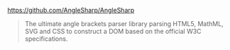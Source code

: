https://github.com/AngleSharp/AngleSharp

> The ultimate angle brackets parser library parsing HTML5, MathML, SVG and CSS to construct a DOM based on the official W3C specifications.
